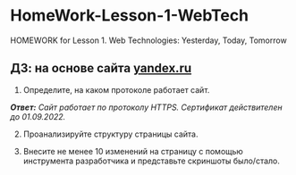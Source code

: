 # HomeWork-Lesson-1-WebTech
HOMEWORK for Lesson 1. Web Technologies: Yesterday, Today, Tomorrow

## ДЗ: на основе сайта  [yandex.ru](https://yandex.ru/)
1. Определите, на каком протоколе работает сайт.

_**Ответ:** Сайт работает по протоколу HTTPS. Сертификат действителен до 01.09.2022._

2. Проанализируйте структуру страницы сайта.


3. Внесите не менее 10 изменений на страницу с помощью инструмента разработчика и представьте скриншоты было/стало.
